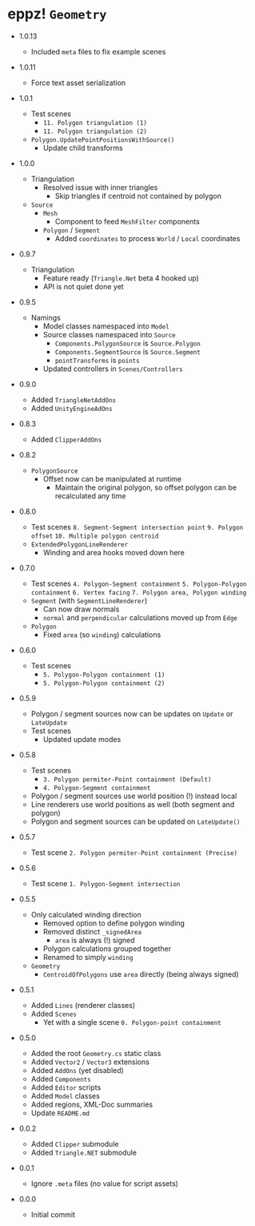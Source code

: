# eppz! `Geometry`

* 1.0.13

	+ Included `meta` files to fix example scenes

* 1.0.11

	+ Force text asset serialization

* 1.0.1

	+ Test scenes
		+ `11. Polygon triangulation (1)`
		+ `11. Polygon triangulation (2)`
	+ `Polygon.UpdatePointPositionsWithSource()`
		+ Update child transforms

* 1.0.0

	+ Triangulation
		+ Resolved issue with inner triangles
			+ Skip triangles if centroid not contained by polygon
	+ `Source`
		+ `Mesh`
			+ Component to feed `MeshFilter` components
		+ `Polygon` / `Segment`
			+ Added `coordinates` to process `World` / `Local` coordinates

* 0.9.7

	+ Triangulation
		+ Feature ready (`Triangle.Net` beta 4 hooked up)
		+ API is not quiet done yet

* 0.9.5

	+ Namings
		+ Model classes namespaced into `Model`
		+ Source classes namespaced into `Source`
			+ `Components.PolygonSource` is `Source.Polygon`
			+ `Components.SegmentSource` is `Source.Segment`
			+ `pointTransforms` is `points`
		+ Updated controllers in `Scenes/Controllers`

* 0.9.0

	+ Added `TriangleNetAddOns`
	+ Added `UnityEngineAdOns`	

* 0.8.3

	+ Added `ClipperAddOns`

* 0.8.2

	+ `PolygonSource`
		+ Offset now can be manipulated at runtime
			+ Maintain the original polygon, so offset polygon can be recalculated any time

* 0.8.0

	+ Test scenes
		`8. Segment-Segment intersection point`
		`9. Polygon offset`
		`10. Multiple polygon centroid`
	+ `ExtendedPolygonLineRenderer`
		+ Winding and area hooks moved down here

* 0.7.0

	+ Test scenes
		`4. Polygon-Segment containment`
		`5. Polygon-Polygon containment`
		`6. Vertex facing`
		`7. Polygon area, Polygon winding`
	+ `Segment` (with `SegmentLineRenderer`)
		+ Can now draw normals
		+ `normal` and `perpendicular` calculations moved up from `Edge`
	+ `Polygon`
		+ Fixed `area` (so `winding`) calculations

* 0.6.0

	+ Test scenes
		+ `5. Polygon-Polygon containment (1)`
		+ `5. Polygon-Polygon containment (2)`

* 0.5.9

	+ Polygon / segment sources now can be updates on `Update` or `LateUpdate`
	+ Test scenes
		+ Updated update modes

* 0.5.8

	+ Test scenes
		+ `3. Polygon permiter-Point containment (Default)`
		+ `4. Polygon-Segment containment`
	+ Polygon / segment sources use world position (!) instead local
	+ Line renderers use world positions as well (both segment and polygon)
	+ Polygon and segment sources can be updated on `LateUpdate()`

* 0.5.7

	+ Test scene `2. Polygon permiter-Point containment (Precise)`

* 0.5.6

	+ Test scene `1. Polygon-Segment intersection`

* 0.5.5

	+ Only calculated winding direction
		+ Removed option to define polygon winding
		+ Removed distinct `_signedArea`
			+ `area` is always (!) signed
		+ Polygon calculations grouped together 
		+ Renamed to simply `winding`
	+ `Geometry`
		+ `CentroidOfPolygons` use `area` directly (being always signed)

* 0.5.1

	+ Added `Lines` (renderer classes)
	+ Added `Scenes`
		+ Yet with a single scene `0. Polygon-point containment`

* 0.5.0

	+ Added the root `Geometry.cs` static class
	+ Added `Vector2` / `Vector3` extensions
	+ Added `AddOns` (yet disabled)
	+ Added `Components`
	+ Added `Editor` scripts
	+ Added `Model` classes
	+ Added regions, XML-Doc summaries
	+ Update `README.md`
	
* 0.0.2

	+ Added `Clipper` submodule
	+ Added `Triangle.NET` submodule

* 0.0.1

	+ Ignore `.meta` files (no value for script assets)

* 0.0.0

	+ Initial commit